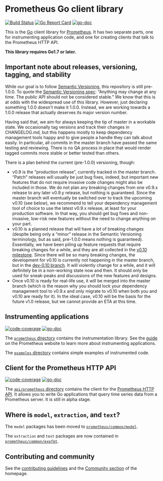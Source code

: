 # Prometheus Go client library

[![Build Status](https://travis-ci.org/prometheus/client_golang.svg?branch=master)](https://travis-ci.org/prometheus/client_golang)
[![Go Report Card](https://goreportcard.com/badge/github.com/prometheus/client_golang)](https://goreportcard.com/report/github.com/prometheus/client_golang)
[![go-doc](https://godoc.org/github.com/prometheus/client_golang?status.svg)](https://godoc.org/github.com/prometheus/client_golang)

This is the [Go](http://golang.org) client library for
[Prometheus](http://prometheus.io). It has two separate parts, one for
instrumenting application code, and one for creating clients that talk to the
Prometheus HTTP API.

__This library requires Go1.7 or later.__

## Important note about releases, versioning, tagging, and stability

While our goal is to follow [Semantic Versioning](https://semver.org/), this
repository is still pre-1.0.0. To quote the
[Semantic Versioning spec](https://semver.org/#spec-item-4): “Anything may
change at any time. The public API should not be considered stable.” We know
that this is at odds with the widespread use of this library. However, just
declaring something 1.0.0 doesn't make it 1.0.0. Instead, we are working
towards a 1.0.0 release that actually deserves its major version number.

Having said that, we aim for always keeping the tip of master in a workable
state. We occasionally tag versions and track their changes in CHANGELOG.md,
but this happens mostly to keep dependency management tools happy and to give
people a handle they can talk about easily. In particular, all commits in the
master branch have passed the same testing and reviewing. There is no QA
process in place that would render tagged commits more stable or better tested
than others.

There is a plan behind the current (pre-1.0.0) versioning, though:

- v0.9 is the “production release”, currently tracked in the master
  branch. “Patch” releases will usually be just bug fixes, indeed, but
  important new features that do not require invasive code changes might also
  be included in those. We do not plan any breaking changes from one v0.9.x
  release to any later v0.9.y release, but nothing is guaranteed. Since the
  master branch will eventually be switched over to track the upcoming v0.10
  (see below), we recommend to tell your dependency management tool of choice
  to use the latest v0.9.x release, at least for your production software. In
  that way, you should get bug fixes and non-invasive, low-risk new features
  without the need to change anything on your part.
- v0.10 is a planned release that will have a _lot_ of breaking changes
  (despite being only a “minor” release in the Semantic Versioning terminology,
  but as said, pre-1.0.0 means nothing is guaranteed). Essentially, we have
  been piling up feature requests that require breaking changes for a while,
  and they are all collected in the
  [v0.10 milestone](https://github.com/prometheus/client_golang/milestone/2).
  Since there will be so many breaking changes, the development for v0.10 is
  currently not happening in the master branch, but in the
  [dev-0.10 branch](https://github.com/prometheus/client_golang/tree/dev-0.10).
  It will violently change for a while, and it will definitely be in a
  non-working state now and then. It should only be used for sneak-peaks and
  discussions of the new features and designs.
- Once v0.10 is ready for real-life use, it will be merged into the master
  branch (which is the reason why you should lock your dependency management
  tool to v0.9.x and only migrate to v0.10 when both you and v0.10 are ready
  for it). In the ideal case, v0.10 will be the basis for the future v1.0
  release, but we cannot provide an ETA at this time.

## Instrumenting applications

[![code-coverage](http://gocover.io/_badge/github.com/prometheus/client_golang/prometheus)](http://gocover.io/github.com/prometheus/client_golang/prometheus) [![go-doc](https://godoc.org/github.com/prometheus/client_golang/prometheus?status.svg)](https://godoc.org/github.com/prometheus/client_golang/prometheus)

The
[`prometheus` directory](https://github.com/prometheus/client_golang/tree/master/prometheus)
contains the instrumentation library. See the
[guide](https://prometheus.io/docs/guides/go-application/) on the Prometheus
website to learn more about instrumenting applications.

The
[`examples` directory](https://github.com/prometheus/client_golang/tree/master/examples)
contains simple examples of instrumented code.

## Client for the Prometheus HTTP API

[![code-coverage](http://gocover.io/_badge/github.com/prometheus/client_golang/api/prometheus/v1)](http://gocover.io/github.com/prometheus/client_golang/api/prometheus/v1) [![go-doc](https://godoc.org/github.com/prometheus/client_golang/api/prometheus?status.svg)](https://godoc.org/github.com/prometheus/client_golang/api)

The
[`api/prometheus` directory](https://github.com/prometheus/client_golang/tree/master/api/prometheus)
contains the client for the
[Prometheus HTTP API](http://prometheus.io/docs/querying/api/). It allows you
to write Go applications that query time series data from a Prometheus
server. It is still in alpha stage.

## Where is `model`, `extraction`, and `text`?

The `model` packages has been moved to
[`prometheus/common/model`](https://github.com/prometheus/common/tree/master/model).

The `extraction` and `text` packages are now contained in
[`prometheus/common/expfmt`](https://github.com/prometheus/common/tree/master/expfmt).

## Contributing and community

See the [contributing guidelines](CONTRIBUTING.md) and the
[Community section](http://prometheus.io/community/) of the homepage.
